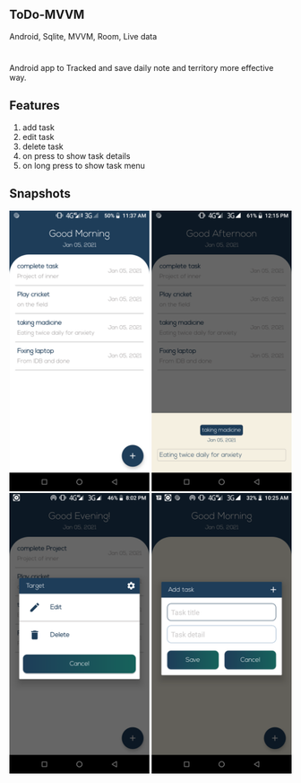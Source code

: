 ## ToDo-MVVM
Android, Sqlite, MVVM, Room, Live data

#  
Android app to Tracked and save daily note and territory more effective way.

## Features
1) add task
2) edit task
3) delete task
4) on press to show task details
5) on long press to show task menu

## Snapshots

<img src = "https://github.com/hkobir/ToDo-MVVM/blob/main/snapshots/1.png" width="250px" height="500">
<img src = "https://github.com/hkobir/ToDo-MVVM/blob/main/snapshots/2.png" width="250px" height="500">
<img src = "https://github.com/hkobir/ToDo-MVVM/blob/main/snapshots/3.png" width="250px" height="500">
<img src = "https://github.com/hkobir/ToDo-MVVM/blob/main/snapshots/4.png" width="250px" height="500">


